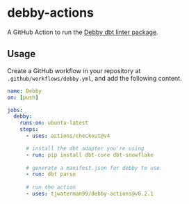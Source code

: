 # debby-actions

A GitHub Action to run the [Debby dbt linter package](https://www.debbyapp.com).

## Usage

Create a GitHub workflow in your repository at `.github/workflows/debby.yml`, and add the following content.

```yaml
name: Debby
on: [push]

jobs:
  debby:
    runs-on: ubuntu-latest
    steps:
      - uses: actions/checkout@v4

      # install the dbt adapter you're using
      - run: pip install dbt-core dbt-snowflake
      
      # generate a manifest.json for debby to use
      - run: dbt parse 
      
      # run the action
      - uses: tjwaterman99/debby-actions@v0.2.1
```
